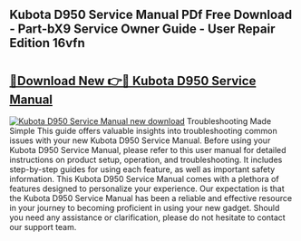## Kubota D950 Service Manual PDf Free Download - Part-bX9 Service Owner Guide - User Repair Edition 16vfn

# <h2><a href="http://bc92016.oget.top/?id=Kubota+D950+Service+Manual">🔗Download New 👉🔴 Kubota D950 Service Manual</a></h2>

[![Kubota D950 Service Manual new download](https://i.imgur.com/5g1atiW.png)](http://bc92016.oget.top/?id=Kubota+D950+Service+Manual)
Troubleshooting Made Simple This guide offers valuable insights into troubleshooting common issues with your new Kubota D950 Service Manual. Before using your Kubota D950 Service Manual, please refer to this user manual for detailed instructions on product setup, operation, and troubleshooting. It includes step-by-step guides for using each feature, as well as important safety information. This Kubota D950 Service Manual comes with a plethora of features designed to personalize your experience. Our expectation is that the Kubota D950 Service Manual has been a reliable and effective resource in your journey to becoming proficient in using your new gadget. Should you need any assistance or clarification, please do not hesitate to contact our support team.
